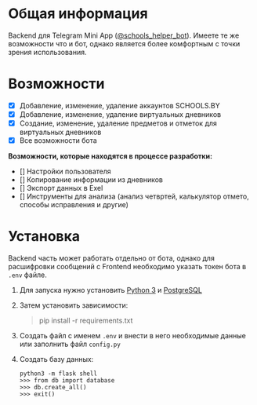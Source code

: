 # Общая информация
Backend для Telegram Mini App ([@schools_helper_bot](https://t.me/schools_helper_bot)). Имеете те же возможности что и бот, однако является более комфортным с точки зрения использования.

# Возможности
- [x] Добавление, изменение, удаление аккаунтов SCHOOLS.BY
- [x] Добавление, изменение, удаление виртуальных дневников
- [x] Создание, изменение, удаление предметов и отметок для виртуальных дневников
- [x] Все возможности бота

**Возможности, которые находятся в процессе разработки:**

- [] Настройки пользователя
- [] Копирование информации из дневников
- [] Экспорт данных в Exel
- [] Инструменты для анализа (анализ четвртей, калькулятор отмето, способы исправления и другие)

# Установка 
Backend часть может работать отдельно от бота, однако для расшифровки сообщений с Frontend необходимо указать токен бота в `.env` файле. 

1. Для запуска нужно установить [Python 3](https://www.python.org/) и [PostgreSQL](https://www.postgresql.org/)

2. Затем установить зависимости:
    > pip install -r requirements.txt

3. Создать файл с именем `.env` и внести в него необходимые данные или заполнить файл `config.py`

4. Создать базу данных:
    ```
    python3 -m flask shell
    >>> from db import database
    >>> db.create_all()
    >>> exit()
    ``` 
